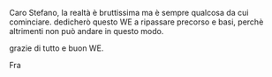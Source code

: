 Caro Stefano, la realtà è bruttissima ma è sempre qualcosa da cui cominciare.
 dedicherò questo WE a ripassare precorso e basi, perchè altrimenti non può andare in questo modo.

 grazie di tutto e buon WE.


 Fra

 
